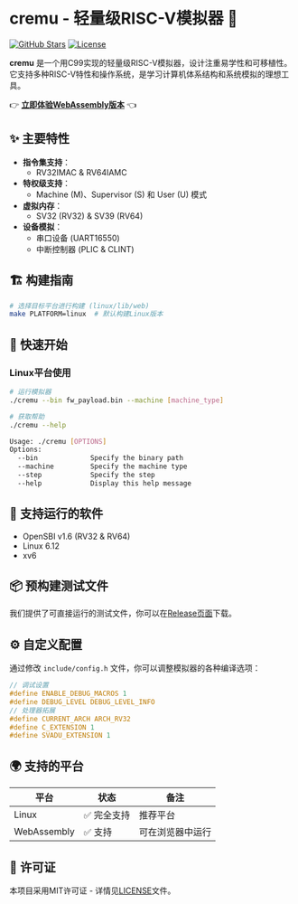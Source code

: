 # cremu - 轻量级RISC-V模拟器 🚀

[![GitHub Stars](https://img.shields.io/github/stars/chai-yuan/cremu?style=flat-square)](https://github.com/chai-yuan/cremu)
[![License](https://img.shields.io/badge/license-MIT-blue.svg?style=flat-square)](LICENSE)

**cremu** 是一个用C99实现的轻量级RISC-V模拟器，设计注重易学性和可移植性。它支持多种RISC-V特性和操作系统，是学习计算机体系结构和系统模拟的理想工具。

👉 **[立即体验WebAssembly版本](https://chai-yuan.github.io/cremu/)** 👈

## ✨ 主要特性

- **指令集支持**：
  - RV32IMAC & RV64IAMC
- **特权级支持**：
  - Machine (M)、Supervisor (S) 和 User (U) 模式
- **虚拟内存**：
  - SV32 (RV32) & SV39 (RV64)
- **设备模拟**：
  - 串口设备 (UART16550)
  - 中断控制器 (PLIC & CLINT)
  
## 🏗️ 构建指南

```bash
# 选择目标平台进行构建 (linux/lib/web)
make PLATFORM=linux  # 默认构建Linux版本
```

## 🚀 快速开始

### Linux平台使用

```bash
# 运行模拟器
./cremu --bin fw_payload.bin --machine [machine_type]

# 获取帮助
./cremu --help

Usage: ./cremu [OPTIONS]
Options:
  --bin             Specify the binary path
  --machine         Specify the machine type
  --step            Specify the step
  --help            Display this help message
```

## 🐧 支持运行的软件

- OpenSBI v1.6 (RV32 & RV64)
- Linux 6.12
- xv6

## 📦 预构建测试文件

我们提供了可直接运行的测试文件，你可以在[Release页面](https://github.com/yourusername/cremu/releases)下载。

## ⚙️ 自定义配置

通过修改 `include/config.h` 文件，你可以调整模拟器的各种编译选项：

```c
// 调试设置
#define ENABLE_DEBUG_MACROS 1
#define DEBUG_LEVEL DEBUG_LEVEL_INFO
// 处理器拓展
#define CURRENT_ARCH ARCH_RV32
#define C_EXTENSION 1
#define SVADU_EXTENSION 1
```

## 🌍 支持的平台

| 平台 | 状态 | 备注 |
|------|------|------|
| Linux | ✅ 完全支持 | 推荐平台 |
| WebAssembly | ✅ 支持 | 可在浏览器中运行 |

## 📜 许可证

本项目采用MIT许可证 - 详情见[LICENSE](LICENSE)文件。
